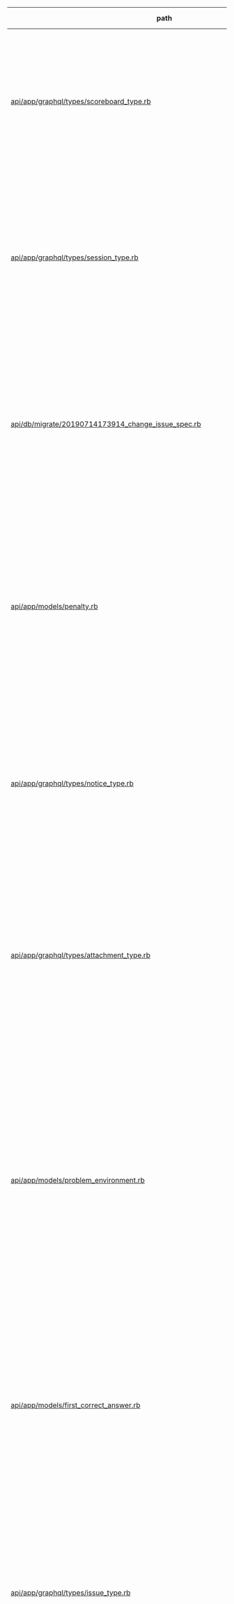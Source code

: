 | path | summary | is relevant |
| --- | --- | --- |
| [api/app/graphql/types/scoreboard_type.rb](https://github.com/kei-mo/llm-demo-netcon-score-server/blob/fa851159fa03ab03b0a37fa9ccd3b122d7121109/api/app/graphql/types/scoreboard_type.rb) | <br><br>このコードの中では、テーブルproblemsのカラムteam_idは、ScoreboardTypeのフィールドの1つであるteam_idとして使用されています。また、team_idが存在する場合、RecordLoaderを使用して関連するTeamオブジェクトを読み込み、teamフィールドに返します。 | True |
| [api/app/graphql/types/session_type.rb](https://github.com/kei-mo/llm-demo-netcon-score-server/blob/fa851159fa03ab03b0a37fa9ccd3b122d7121109/api/app/graphql/types/session_type.rb) | <br><br>このコードの中では、テーブルproblemsのカラムteam_idは、セッションに関連付けられたチームを表すために使用されています。具体的には、セッションに関する情報を取得する際に、セッションに紐付いたチーム情報を取得するために使用されます。また、`def team`メソッドでは、`RecordLoader`を使用して、`team_id`を元にチーム情報を取得しています。 | True |
| [api/db/migrate/20190714173914_change_issue_spec.rb](https://github.com/kei-mo/llm-demo-netcon-score-server/blob/fa851159fa03ab03b0a37fa9ccd3b122d7121109/api/db/migrate/20190714173914_change_issue_spec.rb) | <br><br>このコードでは、テーブルissuesにおいて、カラムteam_idが外部キーとして使用されています。具体的には、%i[team_id problem_id]という配列を作成し、その2つのカラムを複合インデックスとして追加しています。この複合インデックスにより、同じチーム内で同じ問題に対する複数のissueが作成されることを防ぐことができます。 | True |
| [api/app/models/penalty.rb](https://github.com/kei-mo/llm-demo-netcon-score-server/blob/fa851159fa03ab03b0a37fa9ccd3b122d7121109/api/app/models/penalty.rb) | <br><br>このコードでは、テーブルproblemsのカラムteam_idは、Penaltyモデルのbelongs_to :teamによって、teamという名前の関連付けに使用されています。つまり、Penaltyモデルのインスタンスは、team_idを持ち、それがteamモデルのインスタンスと関連付けられます。また、validates :problemのuniquenessバリデーションでは、team_idとcreated_atとの組み合わせが一意であることが要求されています。 | True |
| [api/app/graphql/types/notice_type.rb](https://github.com/kei-mo/llm-demo-netcon-score-server/blob/fa851159fa03ab03b0a37fa9ccd3b122d7121109/api/app/graphql/types/notice_type.rb) | <br><br>このコードでは、NoticeTypeオブジェクトにおいて、team_idはNoticeが所属するTeamを表す外部キーとして使用されています。また、belongs_to :teamによって、NoticeがTeamに属することを示しています。これにより、NoticeオブジェクトからTeamオブジェクトにアクセスすることができます。 | True |
| [api/app/graphql/types/attachment_type.rb](https://github.com/kei-mo/llm-demo-netcon-score-server/blob/fa851159fa03ab03b0a37fa9ccd3b122d7121109/api/app/graphql/types/attachment_type.rb) | <br><br>このコードの中では、テーブルproblemsのカラムteam_idは、AttachmentTypeのフィールドの1つであるteam_idとして使用されています。このフィールドは、AttachmentTypeが所属するTeamを表すために使用されます。また、belongs_to :teamの関連付けにより、AttachmentTypeのインスタンスは、team_idを使用して関連するTeamのインスタンスを取得できます。 | True |
| [api/app/models/problem_environment.rb](https://github.com/kei-mo/llm-demo-netcon-score-server/blob/fa851159fa03ab03b0a37fa9ccd3b122d7121109/api/app/models/problem_environment.rb) | <br><br>このコードでは、ProblemEnvironmentモデルのteamという関連付けに使用されています。belongs_to :team, optional: trueという行で、ProblemEnvironmentがTeamに属することを示しています。また、validates :problem, presence: true, uniqueness: { scope: %i[team_id name service] }という行で、team_idがProblemEnvironmentの一意性のスコープに含まれていることが示されています。つまり、同じチーム内で同じ名前、サービス、問題を持つProblemEnvironmentが複数存在しないように制限されています。 | True |
| [api/app/models/first_correct_answer.rb](https://github.com/kei-mo/llm-demo-netcon-score-server/blob/fa851159fa03ab03b0a37fa9ccd3b122d7121109/api/app/models/first_correct_answer.rb) | <br><br>このコードの中では、テーブルproblemsのカラムteam_idは、FirstCorrectAnswerモデルのバリデーションで使用されています。具体的には、problemとteam_idの組み合わせが一意であることを検証するために、uniquenessバリデーションのスコープとして使用されています。つまり、同じチームが同じ問題に対して複数回正解を出すことができないようになっています。 | True |
| [api/app/graphql/types/issue_type.rb](https://github.com/kei-mo/llm-demo-netcon-score-server/blob/fa851159fa03ab03b0a37fa9ccd3b122d7121109/api/app/graphql/types/issue_type.rb) | <br><br>このコードでは、テーブルproblemsのカラムteam_idは、IssueTypeのフィールドであるteam_idに使用されています。具体的には、IssueTypeオブジェクトのteam_idフィールドは、関連するProblemオブジェクトのteam_idカラムの値を参照しています。また、belongs_to :teamという関連付けもあり、これにより、IssueTypeオブジェクトは関連するTeamオブジェクトを持つことができます。 | True |
| [api/app/graphql/types/problem_environment_type.rb](https://github.com/kei-mo/llm-demo-netcon-score-server/blob/fa851159fa03ab03b0a37fa9ccd3b122d7121109/api/app/graphql/types/problem_environment_type.rb) | <br><br>このコードでは、テーブルproblemsのカラムteam_idは、ProblemEnvironmentTypeのbelongs_to :problemの関連付けに使用されています。つまり、ProblemEnvironmentTypeはProblemに属しており、Problemにはteam_idが含まれているため、team_idを使用してProblemとの関連付けを行っています。しかし、直接的にはProblemEnvironmentTypeのフィールドには現れておらず、代わりにbelongs_to :problemを使用しています。 | True |
| [api/app/graphql/types/answer_type.rb](https://github.com/kei-mo/llm-demo-netcon-score-server/blob/fa851159fa03ab03b0a37fa9ccd3b122d7121109/api/app/graphql/types/answer_type.rb) | <br><br>このコードの中では、テーブルproblemsのカラムteam_idは、AnswerTypeのフィールドであるteam_idと関連付けられています。また、belongs_to :teamによって、AnswerTypeのインスタンスが所属するTeamを取得するために使用されます。具体的には、AnswerTypeのインスタンスが持つteam_idを使用して、Teamテーブルから該当するTeamのレコードを取得します。 | True |
| [api/app/models/issue.rb](https://github.com/kei-mo/llm-demo-netcon-score-server/blob/fa851159fa03ab03b0a37fa9ccd3b122d7121109/api/app/models/issue.rb) | <br><br>このコードの中で、テーブルproblemsのカラムteam_idは、Issueモデルのproblemとの関連付けに使用されています。具体的には、belongs_to :problemの中で使用されています。また、validates :problem, presence: true, uniqueness: { scope: :team_id }のバリデーションにおいても、team_idをスコープとして使用しています。つまり、同じチーム内で重複したproblemを持つIssueを作成できないようにしています。 | True |
| [api/app/models/session.rb](https://github.com/kei-mo/llm-demo-netcon-score-server/blob/fa851159fa03ab03b0a37fa9ccd3b122d7121109/api/app/models/session.rb) | このコードの中では、テーブルproblemsのカラムteam_idは使用されていません。 | False |
| [api/db/schema.rb](https://github.com/kei-mo/llm-demo-netcon-score-server/blob/fa851159fa03ab03b0a37fa9ccd3b122d7121109/api/db/schema.rb) | <br><br>テーブルproblemsには、カラムteam_idは存在しません。したがって、このコードの中で、テーブルproblemsのカラムteam_idは使用されていません。 | False |
| [api/app/graphql/mutations/add_notice.rb](https://github.com/kei-mo/llm-demo-netcon-score-server/blob/fa851159fa03ab03b0a37fa9ccd3b122d7121109/api/app/graphql/mutations/add_notice.rb) | <br><br>このコードには、テーブルproblemsのカラムteam_idは使用されていません。 | False |
| [api/app/models/score_aggregator.rb](https://github.com/kei-mo/llm-demo-netcon-score-server/blob/fa851159fa03ab03b0a37fa9ccd3b122d7121109/api/app/models/score_aggregator.rb) | このコードの中では、テーブルproblemsのカラムteam_idは使用されていません。 | False |
| [api/app/graphql/mutations/apply_score.rb](https://github.com/kei-mo/llm-demo-netcon-score-server/blob/fa851159fa03ab03b0a37fa9ccd3b122d7121109/api/app/graphql/mutations/apply_score.rb) | <br><br>このコードの中では、テーブルproblemsのカラムteam_idは使用されていません。 | False |
| [api/app/controllers/application_controller.rb](https://github.com/kei-mo/llm-demo-netcon-score-server/blob/fa851159fa03ab03b0a37fa9ccd3b122d7121109/api/app/controllers/application_controller.rb) | このコードの中では、テーブルproblemsのカラムteam_idは使用されていません。 | False |
| [api/app/models/scoreboard.rb](https://github.com/kei-mo/llm-demo-netcon-score-server/blob/fa851159fa03ab03b0a37fa9ccd3b122d7121109/api/app/models/scoreboard.rb) | このコードの中では、テーブルproblemsのカラムteam_idは使用されていません。 | False |
| [api/db/migrate/20200216081620_recordlaize_penalty.rb](https://github.com/kei-mo/llm-demo-netcon-score-server/blob/fa851159fa03ab03b0a37fa9ccd3b122d7121109/api/db/migrate/20200216081620_recordlaize_penalty.rb) | <br><br>このコードの中では、テーブルproblemsのカラムteam_idは使用されていません。 | False |
| [api/db/migrate/20200213102415_add_name_and_common_to_problem_environment.rb](https://github.com/kei-mo/llm-demo-netcon-score-server/blob/fa851159fa03ab03b0a37fa9ccd3b122d7121109/api/db/migrate/20200213102415_add_name_and_common_to_problem_environment.rb) | <br><br>このコードの中では、テーブルproblemsのカラムteam_idは使用されていません。代わりに、テーブルproblem_environmentsのカラムteam_idが変更されています。具体的には、NULL値を許容するように変更されています。また、新しいカラムnameが追加され、problem_id、team_id、nameの組み合わせで一意性が保証されるインデックスが作成されています。 | False |
| [api/db/migrate/20200220112509_add_port_and_service_column_to_prob_env_table.rb](https://github.com/kei-mo/llm-demo-netcon-score-server/blob/fa851159fa03ab03b0a37fa9ccd3b122d7121109/api/db/migrate/20200220112509_add_port_and_service_column_to_prob_env_table.rb) | <br><br>このコードの中では、テーブルproblemsのカラムteam_idは使用されていません。代わりに、テーブルproblem_environmentsのカラムとして使用されています。 | False |
| [vmdb-api/main.go](https://github.com/kei-mo/llm-demo-netcon-score-server/blob/fa851159fa03ab03b0a37fa9ccd3b122d7121109/vmdb-api/main.go) | <br><br>このコードの中では、テーブルproblemsのカラムteam_idは使用されていません。 | False |
| [api/db/migrate/20200320184404_rename_notice_target_team_to_team.rb](https://github.com/kei-mo/llm-demo-netcon-score-server/blob/fa851159fa03ab03b0a37fa9ccd3b122d7121109/api/db/migrate/20200320184404_rename_notice_target_team_to_team.rb) | <br><br>このコードの中では、テーブルproblemsのカラムteam_idは使用されていません。このコードは、テーブルnoticesのカラムtarget_team_idをteam_idにリネームするためのマイグレーションです。 | False |
| [api/db/migrate/20190505151203_create_tables.rb](https://github.com/kei-mo/llm-demo-netcon-score-server/blob/fa851159fa03ab03b0a37fa9ccd3b122d7121109/api/db/migrate/20190505151203_create_tables.rb) | <br><br>このコードの中で、テーブルproblemsにはteam_idというカラムはありません。 | False |
| [api/db/migrate/20200213102438_add_penalty_counter_table.rb](https://github.com/kei-mo/llm-demo-netcon-score-server/blob/fa851159fa03ab03b0a37fa9ccd3b122d7121109/api/db/migrate/20200213102438_add_penalty_counter_table.rb) | <br><br>このコードの中では、テーブルproblemsのカラムteam_idは使用されていません。代わりに、新しいテーブルpenaltiesが作成され、その中にproblem_idとteam_idの2つの外部キーが含まれています。これらの外部キーは、それぞれproblemテーブルとteamテーブルのレコードを参照し、penaltiesテーブルのレコードと関連付けます。 | False |
| [api/db/migrate/20201125190551_modify_unique_index_column_of_problem_environment.rb](https://github.com/kei-mo/llm-demo-netcon-score-server/blob/fa851159fa03ab03b0a37fa9ccd3b122d7121109/api/db/migrate/20201125190551_modify_unique_index_column_of_problem_environment.rb) | <br><br>このコードの中では、テーブルproblemsのカラムteam_idは使用されていません。 | False |
| [api/app/graphql/notification.rb](https://github.com/kei-mo/llm-demo-netcon-score-server/blob/fa851159fa03ab03b0a37fa9ccd3b122d7121109/api/app/graphql/notification.rb) | このコードの中では、テーブルproblemsのカラムteam_idは使用されていません。 | False |
| [api/app/graphql/types/penalty_type.rb](https://github.com/kei-mo/llm-demo-netcon-score-server/blob/fa851159fa03ab03b0a37fa9ccd3b122d7121109/api/app/graphql/types/penalty_type.rb) | <br><br>このコードの中では、テーブルproblemsのカラムteam_idは使用されていません。代わりに、テーブルpenaltiesのカラムteam_idが使用されています。penaltiesテーブルのteam_idは、ペナルティを受けたチームのIDを表しています。 | False |
| [api/app/graphql/mutations/add_answer.rb](https://github.com/kei-mo/llm-demo-netcon-score-server/blob/fa851159fa03ab03b0a37fa9ccd3b122d7121109/api/app/graphql/mutations/add_answer.rb) | <br><br>このコードの中では、テーブルproblemsのカラムteam_idは使用されていません。ただし、引数problem_idを使用して、問題を検索しています。 | False |
[Back to problems](../tables/problems.md)
